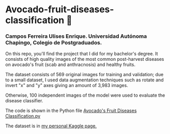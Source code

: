 # **Avocado-fruit-diseases-classification 🥑**

### **Campos Ferreira Ulises Enrique. Universidad Autónoma Chapingo, Colegio de Postgraduados.**

On this repo, you'll find the project that I did for my bachelor's degree.
It consists of high quality images of the most common post-harvest diseases on avocado's fruit (scab and anthracnosis) and healthy fruits.

The dataset consists of 569 original images for training and validation; due to a small dataset, I used data augmentation techniques such as rotate and invert "x" and "y" axes giving an amount of 3,983 images.

Otherwise, 100 independent images of the model were used to evaluate the disease classifier.

The code is shown in the Python file [Avocado's Fruit Diseases Classification.py](https://github.com/Camposfe1208/Avocado-fruit-diseases-classification/blob/master/Avocado's%20Fruit%20Diseases%20Classification.py)

The dataset is in [my personal Kaggle page.](https://www.kaggle.com/camposfe1/clasifiacin-de-enfermedades-del-aguacatero)

